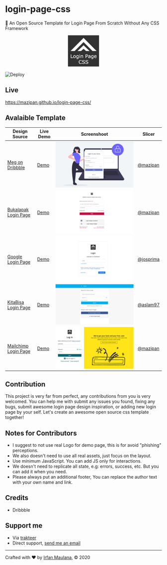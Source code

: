 # login-page-css

🔐 An Open Source Template for Login Page From Scratch Without Any CSS Framework

<p align="center">
 <img src="src/assets/logo.png" width="100"/>
</p>

![Deploy](https://github.com/mazipan/login-page-css/workflows/Deploy/badge.svg?branch=master)

## Live

https://mazipan.github.io/login-page-css/

## Avalaible Template

| Design Source | Live Demo | Screenshoot | Slicer |
|---|---|---|---|
| [Meg on Dribbble](https://dribbble.com/shots/3666951-Log-in-to-your-store) |  [Demo](https://mazipan.github.io/login-page-css/01-shopify/index.html) | ![](screenshoots/01-shopify.png) | [@mazipan](https://github.com/mazipan/) |
| [Bukalapak Login Page](https://www.bukalapak.com/login) |  [Demo](https://mazipan.github.io/login-page-css/02-bukalapak/index.html) | ![](screenshoots/02-bukalapak.png) | [@mazipan](https://github.com/mazipan/) |
| [Google Login Page](https://www.google.co.id/login) |  [Demo](https://mazipan.github.io/login-page-css/03-google/index.html) | ![](screenshoots/03-google.png) | [@josprima](https://github.com/josprima/) |
| [KitaBisa Login Page](https://kitabisa.com/login) |  [Demo](https://mazipan.github.io/login-page-css/04-kitabisa/index.html) | ![](screenshoots/04-kitabisa.png) | [@aslam97](https://github.com/aslam97/) |
| [Mailchimp Login Page](https://login.mailchimp.com/) |  [Demo](https://mazipan.github.io/login-page-css/05-mailchimp/index.html) | ![](screenshoots/05-mailchimp.png) | [@mazipan](https://github.com/mazipan/) |


## Contribution

This project is very far from perfect, any contributions from you is very welcomed. You can help me with submit any issues you found, fixing any bugs, submit awesome login page design inspiration, or adding new login page by your self.
Let's create an awesome open source css template together!

## Notes for Contributors

- I suggest to not use real Logo for demo page, this is for avoid "phishing" perceptions.
- We also doesn't need to use all real assets, just focus on the layout.
- Use minimum JavaScript. You can add JS only for interactions.
- We doesn't need to replicate all state, e.g: errors, success, etc. But you can add it when you need.
- Please always put an additional footer, You can replace the author text with your own name and link.

## Credits

- Dribbble

## Support me

- Via [trakteer](https://trakteer.id/mazipan)
- Direct support, [send me an email](mailto:mazipanneh@gmail.com)

---

Crafted with ❤️ by [Irfan Maulana](https://mazipan.space/), © 2020 
